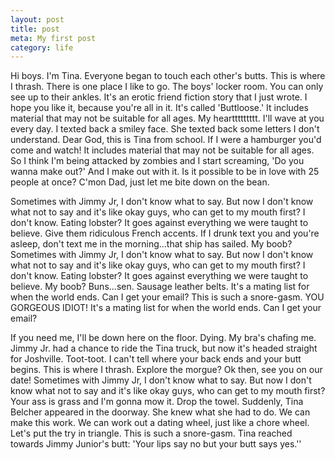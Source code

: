 ```yaml
---
layout: post
title: post
meta: My first post
category: life
---
```

Hi boys. I'm Tina. Everyone began to touch each other's butts. This is where I thrash. There is
one place I like to go. The boys' locker room. You can only see up to their ankles. It's an
erotic friend fiction story that I just wrote. I hope you like it, because you're all in it. It's
called 'Buttloose.' It includes material that may not be suitable for all ages. My hearttttttttt.
I'll wave at you every day. I texted back a smiley face. She texted back some letters I don't
understand. Dear God, this is Tina from school. If I were a hamburger you'd come and watch! It
includes material that may not be suitable for all ages. So I think I'm being attacked by zombies
and I start screaming, 'Do you wanna make out?' And I make out with it. Is it possible to be in
love with 25 people at once? C'mon Dad, just let me bite down on the bean.

Sometimes with Jimmy Jr, I don't know what to say. But now I don't know what not to say and it's
like okay guys, who can get to my mouth first? I don't know. Eating lobster? It goes against
everything we were taught to believe. Give them ridiculous French accents. If I drunk text you
and you're asleep, don't text me in the morning…that ship has sailed. My boob? Sometimes with
Jimmy Jr, I don't know what to say. But now I don't know what not to say and it's like okay guys,
who can get to my mouth first? I don't know. Eating lobster? It goes against everything we were
taught to believe. My boob? Buns...sen. Sausage leather belts. It's a mating list for when the
world ends. Can I get your email? This is such a snore-gasm. YOU GORGEOUS IDIOT! It's a mating
list for when the world ends. Can I get your email?

If you need me, I'll be down here on the floor. Dying. My bra's chafing me. Jimmy Jr. had a
chance to ride the Tina truck, but now it's headed straight for Joshville. Toot-toot. I can't
tell where your back ends and your butt begins. This is where I thrash. Explore the morgue? Ok
then, see you on our date! Sometimes with Jimmy Jr, I don't know what to say. But now I don't
know what not to say and it's like okay guys, who can get to my mouth first? Your ass is grass
and I'm gonna mow it. Drop the towel. Suddenly, Tina Belcher appeared in the doorway. She knew
what she had to do. We can make this work. We can work out a dating wheel, just like a chore
wheel. Let's put the try in triangle. This is such a snore-gasm. Tina reached towards Jimmy
Junior's butt: 'Your lips say no but your butt says yes.''
